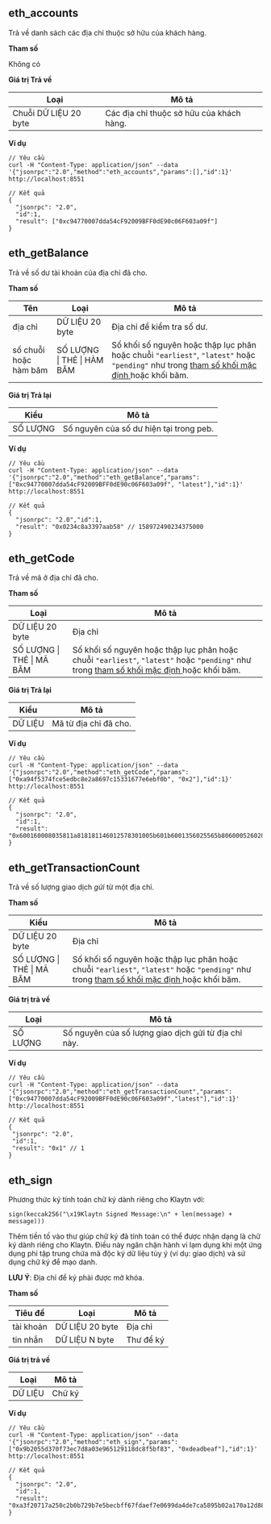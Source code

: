 ## eth_accounts <a id="eth_accounts"></a>

Trả về danh sách các địa chỉ thuộc sở hữu của khách hàng.

**Tham số**

Không có

**Giá trị Trả về**

| Loại                  | Mô tả                                    |
| --------------------- | ---------------------------------------- |
| Chuỗi DỮ LIỆU 20 byte | Các địa chỉ thuộc sở hữu của khách hàng. |

**Ví dụ**

```shell
// Yêu cầu
curl -H "Content-Type: application/json" --data '{"jsonrpc":"2.0","method":"eth_accounts","params":[],"id":1}' http://localhost:8551

// Kết quả
{
  "jsonrpc": "2.0",
  "id":1,
  "result": ["0xc94770007dda54cF92009BFF0dE90c06F603a09f"]
}
```


## eth_getBalance <a id="eth_getbalance"></a>

Trả về số dư tài khoản của địa chỉ đã cho.

**Tham số**

| Tên                   | Loại                               | Mô tả                                                                                                                                                                               |
| --------------------- | ---------------------------------- | ----------------------------------------------------------------------------------------------------------------------------------------------------------------------------------- |
| địa chỉ               | DỮ LIỆU 20 byte                    | Địa chỉ để kiểm tra số dư.                                                                                                                                                          |
| số chuỗi hoặc hàm băm | SỐ LƯỢNG &#124; THẺ &#124; HÀM BĂM | Số khối số nguyên hoặc thập lục phân hoặc chuỗi `"earliest"`, `"latest"` hoặc `"pending"` như trong [tham số khối mặc định ](./block.md#the-default-block-parameter) hoặc khối băm. |

**Giá trị Trả lại**

| Kiểu     | Mô tả                                   |
| -------- | --------------------------------------- |
| SỐ LƯỢNG | Số nguyên của số dư hiện tại trong peb. |

**Ví dụ**

```shell
// Yêu cầu
curl -H "Content-Type: application/json" --data '{"jsonrpc":"2.0","method":"eth_getBalance","params":["0xc94770007dda54cF92009BFF0dE90c06F603a09f", "latest"],"id":1}' http://localhost:8551

// Kết quả
{
  "jsonrpc": "2.0","id":1,
  "result": "0x0234c8a3397aab58" // 158972490234375000
}
```


## eth_getCode <a id="eth_getcode"></a>

Trả về mã ở địa chỉ đã cho.

**Tham số**

| Loại                              | Mô tả                                                                                                                                                                               |
| --------------------------------- | ----------------------------------------------------------------------------------------------------------------------------------------------------------------------------------- |
| DỮ LIỆU 20 byte                   | Địa chỉ                                                                                                                                                                             |
| SỐ LƯỢNG &#124; THẺ &#124; MÃ BĂM | Số khối số nguyên hoặc thập lục phân hoặc chuỗi `"earliest"`, `"latest"` hoặc `"pending"` như trong [tham số khối mặc định ](./block.md#the-default-block-parameter) hoặc khối băm. |

**Giá trị Trả lại**

| Kiểu    | Mô tả                 |
| ------- | --------------------- |
| DỮ LIỆU | Mã từ địa chỉ đã cho. |

**Ví dụ**

```shell
// Yêu cầu
curl -H "Content-Type: application/json" --data '{"jsonrpc":"2.0","method":"eth_getCode","params":["0xa94f5374fce5edbc8e2a8697c15331677e6ebf0b", "0x2"],"id":1}' http://localhost:8551

// Kết quả
{
  "jsonrpc": "2.0",
  "id":1,
  "result":   "0x600160008035811a818181146012578301005b601b6001356025565b8060005260206000f25b600060078202905091905056"
}
```


## eth_getTransactionCount <a id="eth_gettransactioncount"></a>

Trả về số lượng giao dịch *gửi* từ một địa chỉ.

**Tham số**

| Kiểu                              | Mô tả                                                                                                                                                                               |
| --------------------------------- | ----------------------------------------------------------------------------------------------------------------------------------------------------------------------------------- |
| DỮ LIỆU 20 byte                   | Địa chỉ                                                                                                                                                                             |
| SỐ LƯỢNG &#124; THẺ &#124; MÃ BĂM | Số khối số nguyên hoặc thập lục phân hoặc chuỗi `"earliest"`, `"latest"` hoặc `"pending"` như trong [tham số khối mặc định ](./block.md#the-default-block-parameter) hoặc khối băm. |

**Giá trị trả về**

| Loại     | Mô tả                                                |
| -------- | ---------------------------------------------------- |
| SỐ LƯỢNG | Số nguyên của số lượng giao dịch gửi từ địa chỉ này. |

**Ví dụ**

 ```shell
// Yêu cầu
curl -H "Content-Type: application/json" --data '{"jsonrpc":"2.0","method":"eth_getTransactionCount","params":["0xc94770007dda54cF92009BFF0dE90c06F603a09f","latest"],"id":1}' http://localhost:8551

// Kết quả
{
  "jsonrpc": "2.0",
  "id":1,
  "result": "0x1" // 1
}
 ```


## eth_sign <a id="eth_sign"></a>

Phương thức ký tính toán chữ ký dành riêng cho Klaytn với:
```
sign(keccak256("\x19Klaytn Signed Message:\n" + len(message) + message)))
```

Thêm tiền tố vào thư giúp chữ ký đã tính toán có thể được nhận dạng là chữ ký dành riêng cho Klaytn. Điều này ngăn chặn hành vi lạm dụng khi một ứng dụng phi tập trung chứa mã độc ký dữ liệu tùy ý (ví dụ: giao dịch) và sử dụng chữ ký để mạo danh.

**LƯU Ý**: Địa chỉ để ký phải được mở khóa.

**Tham số**

| Tiêu đề   | Loại           | Mô tả     |
| --------- | --------------- | --------- |
| tài khoản | DỮ LIỆU 20 byte | Địa chỉ   |
| tin nhắn  | DỮ LIỆU N byte  | Thư để ký |

**Giá trị trả về**

| Loại    | Mô tả  |
| ------- | ------ |
| DỮ LIỆU | Chữ ký |

**Ví dụ**

```shell
// Yêu cầu
curl -H "Content-Type: application/json" --data '{"jsonrpc":"2.0","method":"eth_sign","params":["0x9b2055d370f73ec7d8a03e965129118dc8f5bf83", "0xdeadbeaf"],"id":1}' http://localhost:8551

// Kết quả
{
  "jsonrpc": "2.0",
  "id":1,
  "result": "0xa3f20717a250c2b0b729b7e5becbff67fdaef7e0699da4de7ca5895b02a170a12d887fd3b17bfdce3481f10bea41f45ba9f709d39ce8325427b57afcfc994cee1b"
}
```
